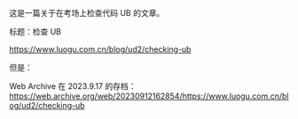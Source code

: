 这是一篇关于在考场上检查代码 UB 的文章。

标题：检查 UB

<https://www.luogu.com.cn/blog/ud2/checking-ub>

但是：

Web Archive 在 2023.9.17 的存档：<https://web.archive.org/web/20230912162854/https://www.luogu.com.cn/blog/ud2/checking-ub>